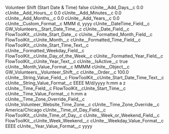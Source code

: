 <?xml version="1.0" encoding="UTF-8"?>
<CustomMetadata xmlns="http://soap.sforce.com/2006/04/metadata" xmlns:xsi="http://www.w3.org/2001/XMLSchema-instance" xmlns:xsd="http://www.w3.org/2001/XMLSchema">
    <label>Volunteer Shift (Start Date &amp; Time)</label>
    <protected>false</protected>
    <values>
        <field>cUnite__Add_Days__c</field>
        <value xsi:type="xsd:double">0.0</value>
    </values>
    <values>
        <field>cUnite__Add_Hours__c</field>
        <value xsi:type="xsd:double">0.0</value>
    </values>
    <values>
        <field>cUnite__Add_Minutes__c</field>
        <value xsi:type="xsd:double">0.0</value>
    </values>
    <values>
        <field>cUnite__Add_Months__c</field>
        <value xsi:type="xsd:double">0.0</value>
    </values>
    <values>
        <field>cUnite__Add_Years__c</field>
        <value xsi:type="xsd:double">0.0</value>
    </values>
    <values>
        <field>cUnite__Custom_Format__c</field>
        <value xsi:type="xsd:string">MMM d, yyyy</value>
    </values>
    <values>
        <field>cUnite__DateTime_Field__c</field>
        <value xsi:type="xsd:string">GW_Volunteers__Start_Date_Time__c</value>
    </values>
    <values>
        <field>cUnite__Date_Field__c</field>
        <value xsi:type="xsd:string">FlowToolKit__cUnite_Start_Date__c</value>
    </values>
    <values>
        <field>cUnite__Formatted_Month_Field__c</field>
        <value xsi:type="xsd:string">FlowToolKit__cUnite_Month__c</value>
    </values>
    <values>
        <field>cUnite__Formatted_Time_Field__c</field>
        <value xsi:type="xsd:string">FlowToolKit__cUnite_Start_Time_Text__c</value>
    </values>
    <values>
        <field>cUnite__Formatted_Weekday_Field__c</field>
        <value xsi:type="xsd:string">FlowToolKit__cUnite_Day_of_the_Week__c</value>
    </values>
    <values>
        <field>cUnite__Formatted_Year_Field__c</field>
        <value xsi:type="xsd:string">FlowToolKit__cUnite_Year_Text__c</value>
    </values>
    <values>
        <field>cUnite__IsActive__c</field>
        <value xsi:type="xsd:boolean">true</value>
    </values>
    <values>
        <field>cUnite__Month_Value_Format__c</field>
        <value xsi:type="xsd:string">MMMM</value>
    </values>
    <values>
        <field>cUnite__Object__c</field>
        <value xsi:type="xsd:string">GW_Volunteers__Volunteer_Shift__c</value>
    </values>
    <values>
        <field>cUnite__Order__c</field>
        <value xsi:type="xsd:double">100.0</value>
    </values>
    <values>
        <field>cUnite__String_Value_Field__c</field>
        <value xsi:type="xsd:string">FlowToolKit__cUnite_Start_Date_Time_Text__c</value>
    </values>
    <values>
        <field>cUnite__String_Value_Format__c</field>
        <value xsi:type="xsd:string">EEEE M/d/yyyy h:mm a z</value>
    </values>
    <values>
        <field>cUnite__Time_Field__c</field>
        <value xsi:type="xsd:string">FlowToolKit__cUnite_Start_Time__c</value>
    </values>
    <values>
        <field>cUnite__Time_Value_Format__c</field>
        <value xsi:type="xsd:string">h:mm a</value>
    </values>
    <values>
        <field>cUnite__Time_Zone_Override_Field__c</field>
        <value xsi:type="xsd:string">cUnite_Volunteer_Website_Time_Zone__c</value>
    </values>
    <values>
        <field>cUnite__Time_Zone_Override__c</field>
        <value xsi:type="xsd:string">America/Chicago</value>
    </values>
    <values>
        <field>cUnite__Time_of_Day_Field__c</field>
        <value xsi:type="xsd:string">FlowToolKit__cUnite_Time_of_Day__c</value>
    </values>
    <values>
        <field>cUnite__Week_or_Weekend_Field__c</field>
        <value xsi:type="xsd:string">FlowToolKit__cUnite_Week_Weekend__c</value>
    </values>
    <values>
        <field>cUnite__Weekday_Value_Format__c</field>
        <value xsi:type="xsd:string">EEEE</value>
    </values>
    <values>
        <field>cUnite__Year_Value_Format__c</field>
        <value xsi:type="xsd:string">yyyy</value>
    </values>
</CustomMetadata>
